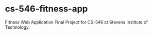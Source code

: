 # cs-546-fitness-app
Fitness Web Application Final Project for CS-546 at Stevens Institute of Technology. 
